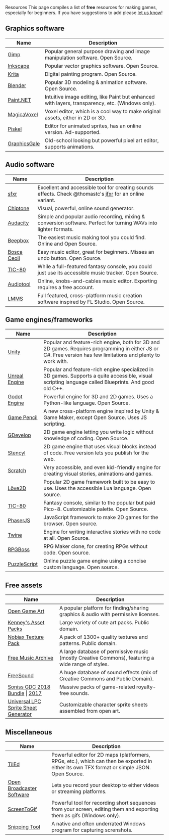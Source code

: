Resources
This page compiles a list of **free** resources for making games, especially for beginners. If you have suggestions to add please [let us know](https://docs.google.com/forms/d/e/1FAIpQLScjMwNehfQBGKvsMEE2VYuH_9WbbNb2hZ3F1dIC_UPy9c294w/viewform)!

## <a name="graphics"></a>Graphics software

| Name | Description |
| -------- | -------- |
| [Gimp](https://www.gimp.org)  | Popular general purpose drawing and image manipulation software. Open Source. |
| [Inkscape](https://inkscape.org)  | Popular vector graphics software. Open Source. |
| [Krita](https://krita.org)  | Digital painting program. Open Source. |
| [Blender](http://www.blender.org/)  | Popular 3D modeling & animation software. Open Source. |
| [Paint.NET](https://www.getpaint.net/)  | Intuitive image editing, like Paint but enhanced with layers, transparency, etc. (Windows only). |
| [MagicaVoxel](https://ephtracy.github.io/)  | Voxel editor, which is a cool way to make original assets, either in 2D or 3D. |
| [Piskel](http://www.piskelapp.com/) | Editor for animated sprites, has an online version. Ad-supported. |
| [GraphicsGale](https://graphicsgale.com/)  | Old-school looking but powerful pixel art editor, supports animations. |


## <a name="audio"></a>Audio software

| Name | Description |
| -------- | -------- |
| [sfxr](http://www.drpetter.se/project_sfxr.html)  | Excellent and accessible tool for creating sounds effects. Check @thomastc's [jfxr](https://jfxr.frozenfractal.com) for an online variant. |
| [Chiptone](http://sfbgames.com/chiptone/)  | Visual, powerful, online sound generator. |
| [Audacity](http://audacity.sourceforge.net/)  | Simple and popular audio recording, mixing & conversion software. Perfect for turning WAVs into lighter formats.|
| [Beepbox](http://www.beepbox.co) | The easiest music making tool you could find. Online and Open Source. |
| [Bosca Ceoil](http://boscaceoil.net/) | Easy music editor, great for beginners. Misses an undo button. Open Source. |
| [TIC-80](https://tic.computer/) | While a full-featured fantasy console, you could just use its accessible music tracker. Open Source.|
| [Audiotool](https://www.audiotool.com)  | Online, knobs-and-cables music editor. Exporting requires a free account. |
| [LMMS](https://lmms.io/)  | Full featured, cross-platform music creation software inspired by FL Studio. Open Source. |

## <a name="engines"></a>Game engines/frameworks

| Name | Description |
| -------- | -------- |
| [Unity](https://unity3d.com)  | Popular and feature-rich engine, both for 3D and 2D games. Requires programming in either JS or C#. Free version has few limitations and plenty to work with. |
| [Unreal Engine](https://www.unrealengine.com/en-US/blog)  | Popular and feature-rich engine specialized in 3D games. Supports a quite accessible, visual scripting language called Blueprints. And good old C++. |
| [Godot Engine](https://godotengine.org/)  | Powerful engine for 3D and 2D games. Uses a Python-like language. Open Source. |
| [Game Pencil](http://gamepencil.pawbyte.com/) | A new cross-platform engine inspired by Unity & Game Maker, except Open Source. Uses JS scripting. |
| [GDevelop](http://www.compilgames.net) | 2D game engine letting you write logic without knowledge of coding. Open Source. |
| [Stencyl](http://www.stencyl.com/) | 2D game engine that uses visual blocks instead of code. Free version lets you publish for the web. |
| [Scratch](https://scratch.mit.edu/) | Very accessible, and even kid-friendly engine for creating visual stories, animations and games. |
| [Löve2D](https://love2d.org) | Popular 2D game framework built to be easy to use. Uses the accessible Lua language. Open source. |
| [TIC-80](https://tic.computer/) | Fantasy console, similar to the popular but paid Pico-8. Customizable palette. Open Source.|
| [PhaserJS](https://phaser.io) | JavaScript framework to make 2D games for the browser. Open source. |
| [Twine](https://twinery.org) | Engine for writing interactive stories with no code at all. Open Source. |
| [RPGBoss](http://rpgboss.com/) | RPG Maker clone, for creating RPGs without code. Open source. |
| [PuzzleScript](https://www.puzzlescript.net/) | Online puzzle game engine using a concise custom language. Open source. |

## <a name="assets"></a>Free assets

| Name | Description |
| -------- | -------- |
| [Open Game Art](https://opengameart.org)  | A popular platform for finding/sharing graphics & audio with permissive licenses. |
| [Kenney's Asset Packs](https://kenney.nl/assets) | Large variety of cute art packs. Public domain. |
| [Nobiax Texture Pack](https://github.com/The-Yak/NobiaxTexturePack)  | A pack of 1300+ quality textures and patterns. Public domain. |
| [Free Music Archive](http://freemusicarchive.org)  | A large database of permissive music (mostly Creative Commons), featuring a wide range of styles. |
| [FreeSound](http://freesound.org/)  | A huge database of sound effects (mix of Creative Commons and Public Domain). |
| [Soniss GDC 2018 Bundle](https://sonniss.com/gameaudiogdc18/) \| [2017](https://sonniss.com/gameaudiogdc2017/) | Massive packs of game-related royalty-free sounds. |
| [Universal LPC Sprite Sheet Generator](http://gaurav.munjal.us/Universal-LPC-Spritesheet-Character-Generator/) | Customizable character sprite sheets assembled from open art. |  

## <a name="misc"></a>Miscellaneous

| Name | Description |
| -------- | -------- |
| [TilEd](http://www.mapeditor.org/)  | Powerful editor for 2D maps (platformers, RPGs, etc.), which can then be exported in either its own TFX format or simple JSON. Open Source. |
| [Open Broadcaster Software](https://obsproject.com)  | Lets you record your desktop to either videos or streaming platforms. |
| [ScreenToGif](http://www.screentogif.com)  | Powerful tool for recording short sequences from your screen, editing them and exporting them as gifs (Windows only). |
| [Snipping Tool](https://support.microsoft.com/en-us/help/13776/windows-use-snipping-tool-to-capture-screenshots) | A native and often underrated Windows program for capturing screnshots. |
